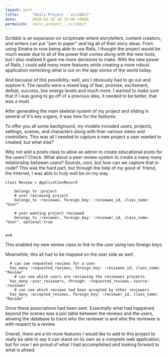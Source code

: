 ```yaml
---
layout: post
title:      "Rails Project - scribbit"
date:       2020-02-25 18:15:46 +0000
permalink:  rails_project_-_scribbit
---
```




Scribbit is an expansion on scriptmate where storytellers, content creators, and writers can put "pen to paper" and log all of their story ideas. From using Sinatra to now being able to use Rails, I thought the project would be much easier due to all of the power that comes along with the new tools, but I also realized it gave me more decisions to make. With the new power of Rails, I could add many more features while creating a more robust application mimicking what is out on the app stores of the world today. 

And becuase of this possibility, well, yes I obviously had to go out and explore it. The results were a mixed bag of fear, promise, excitement, defeat, success, low energy levels and much more. I wanted to make sure that if I was going to go off of a previous idea, it needed to be better, that was a must. 

After generating the main skeletal system of my project and sliding in several of it's key organs, it was time for the features. 

To offer you all some background, my models included users, projects, settings, scenes, and characters along with thier various views and controllers. This was all I needed to capture a new project a user wanted to created, but what else? 

Why not add a posts class to allow an admin to create educational posts for the users? Check. 
What about a peer review system to create a many many relationship between users? Sounds, cool, but how can we capture that in code? This was the hard part, but through the help of my good ol' friend, the Internet, I was able to truly well be on my way. 

```
class Review < ApplicationRecord

    belongs_to :project
    # user reviewing project
    belongs_to :reviewee, foreign_key: :reviewee_id, class_name: "User"

    # user wanting project reviewed
    belongs_to :reviewer, foreign_key: :reviewer_id, class_name: "User", optional:true


end
```
This enabled my new review class to link to the user using two foreign keys. 

Meanwhile, this all had to be mapped on the user side as well. 

```
  # can see requested reviews for a user
  has_many :requested_reviews, foreign_key: :reviewee_id, class_name: "Review"
	# can see which users are reviewing the reviewees projects
  has_many :your_reviewers, through: :requested_reviews, source: :reviewer
	# can see which reviews had been accepted by other reviewers 
  has_many :accepted_reviews, foreign_key: :reviewer_id, class_name: "Review"
```

Once these associations had been sent. Essentially what had happened beyond the scenes was a join table between the reviews and the users, alowing the database to trace who the reviewer is and who the reviewee is with respect to a review. 

Overall, there are a lot more features I would like to add to this project to really be able to say it can stand on its own as a complete web application, but for now I am proud of what I had accomplished and looking forward to what is ahead. 
